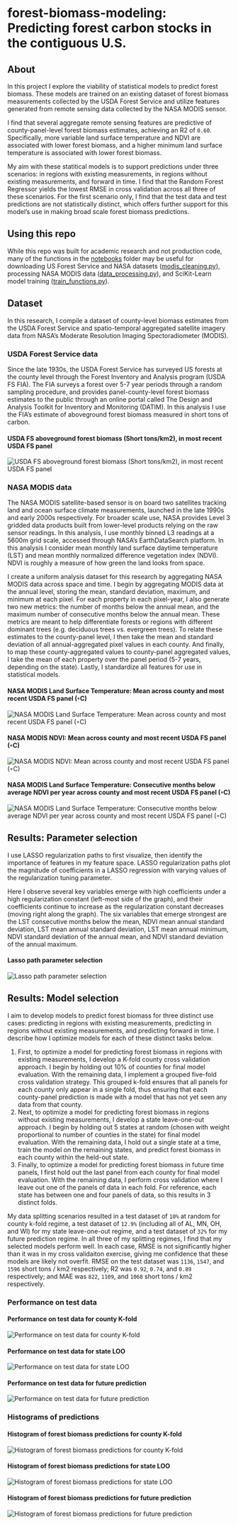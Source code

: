 # forest-biomass-modeling: Predicting forest carbon stocks in the contiguous U.S.
## About
In this project I explore the viability of statistical models to predict forest biomass. These models are trained on an existing dataset of forest biomass measurements collected by the USDA Forest Service and utilize features generated from remote sensing data collected by the NASA MODIS sensor. 

I find that several aggregate remote sensing features are predictive of county-panel-level forest biomass estimates, achieving an R2 of `0.60`. Specifically, more variable land surface temperature and NDVI are associated with lower forest biomass, and a higher minimum land surface temperature is associated with lower forest biomass. 

My aim with these statitical models is to support predictions under three scenarios: in regions with existing measurements, in regions without existing measurements, and forward in time. I find that the Random Forest Regressor yields the lowest RMSE in cross validation across all three of these scenarios. For the first scenario only, I find that the test data and test predictions are not statistically distinct, which offers further support for this model’s use in making broad scale forest biomass predictions.

## Using this repo
While this repo was built for academic research and not production code, many of the functions in the [notebooks](notebooks/) folder may be useful for downloading US Forest Service and NASA datasets ([modis_cleaning.py](notebooks/modis_cleaning.py)), processing NASA MODIS data ([data_processing.py](notebooks/data_processing.py)), and SciKit-Learn model training ([train_functions.py](notebooks/train_functions.py)).

## Dataset
In this research, I compile a dataset of county-level biomass estimates from the USDA Forest Service and spatio-temporal aggregated satellite imagery data from NASA’s Moderate Resolution Imaging Spectoradiometer (MODIS).

### USDA Forest Service data
Since the late 1930s, the USDA Forest Service has surveyed US forests at the county level through the Forest Inventory and Analysis program (USDA FS FIA). The FIA surveys a forest over 5-7 year periods through a random sampling procedure, and provides panel-county-level forest biomass estimates to the public through an online portal called The Design and Analysis Toolkit for Inventory and Monitoring (DATIM). In this analysis I use the FIA’s estimate of aboveground forest biomass measured in short tons of carbon.

#### USDA FS aboveground forest biomass (Short tons/km2), in most recent USDA FS panel
![USDA FS aboveground forest biomass (Short tons/km2), in most recent USDA FS panel](results/fig_biomass.png)

### NASA MODIS data
The NASA MODIS satellite-based sensor is on board two satellites tracking land and ocean surface climate measurements, launched in the late 1990s and early 2000s respectively. For broader scale use, NASA provides Level 3 gridded data products built from lower-level products relying on the raw sensor readings. In this analysis, I use monthly binned L3 readings at a 5600m grid scale, accessed through NASA’s EarthDataSearch platform. In this analysis I consider mean monthly land surface daytime temperature (LST) and mean monthly normalized difference vegetation index (NDVI). NDVI is roughly a measure of how green the land looks from space.

I create a uniform analysis dataset for this research by aggregating NASA MODIS data across space and time. I begin by aggregating MODIS data at the annual level, storing the mean, standard deviation, maximum, and minimum at each pixel. For each property in each pixel-year, I also generate two new metrics: the number of months below the annual mean, and the maximum number of consecutive months below the annual mean. These metrics are meant to help differentiate forests or regions with different dominant trees (e.g. deciduous trees vs. evergreen trees). To relate these estimates to the county-panel level, I then take the mean and standard deviation of all annual-aggregated pixel values in each county. And finally, to map these county-aggregated values to county-panel aggregated values, I take the mean of each property over the panel period (5-7 years, depending on the state). Lastly, I standardize all features for use in statistical models.

#### NASA MODIS Land Surface Temperature: Mean across county and most recent USDA FS panel (◦C)
![NASA MODIS Land Surface Temperature: Mean across county and most recent USDA FS panel (◦C)](results/fig_lst.png)

#### NASA MODIS NDVI: Mean across county and most recent USDA FS panel (◦C)
![NASA MODIS NDVI: Mean across county and most recent USDA FS panel (◦C)](results/fig_ndvi.png)

#### NASA MODIS Land Surface Temperature: Consecutive months below average NDVI per year across county and most recent USDA FS panel (◦C)
![NASA MODIS Land Surface Temperature: Consecutive months below average NDVI per year across county and most recent USDA FS panel (◦C)](results/fig_cmbm.png)

## Results: Parameter selection
I use LASSO regularization paths to first visualize, then identify the importance of features in my feature space. LASSO regularization paths plot the magnitude of coefficients in a LASSO regression with varying values of the regularization tuning parameter. 

Here I observe several key variables emerge with high coefficients under a high regularization constant (left-most side of the graph), and their coefficients continue to increase as the regularization constant decreases (moving right along the graph). The six variables that emerge strongest are the LST consecutive months below the mean, NDVI mean annual standard deviation, LST mean annual standard deviation, LST mean annual minimum, NDVI standard deviation of the annual mean, and NDVI standard deviation of the annual maximum.

#### Lasso path parameter selection
![Lasso path parameter selection](results/fig_lasso.png)

## Results: Model selection
I aim to develop models to predict forest biomass for three distinct use cases: predicting in regions with existing measurements, predicting in regions without existing measurements, and predicting forward in time. I describe how I optimize models for each of these distinct tasks below.
1. First, to optimize a model for predicting forest biomass in regions with existing measurements, I develop a K-fold county cross validation approach. I begin by holding out 10% of counties for final model evaluation. With the remaining data, I implement a grouped five-fold cross validation strategy. This grouped k-fold ensures that all panels for each county only appear in a single fold, thus ensuring that each county-panel prediction is made with a model that has not yet seen any data from that county. 
2. Next, to optimize a model for predicting forest biomass in regions without existing measurements, I develop a state leave-one-out approach. I begin by holding out 5 states at random (chosen with weight proportional to number of counties in the state) for final model evaluation. With the remaining data, I hold out a single state at a time, train the model on the remaining states, and predict forest biomass in each county within the held-out state. 
3. Finally, to optimize a model for predicting forest biomass in future time panels, I first hold out the last panel from each county for final model evaluation. With the remaining data, I perform cross validation where I leave out one of the panels of data in each fold. For reference, each state has between one and four panels of data, so this results in 3 distinct folds.

My data splitting scenarios resulted in a test dataset of `10%` at random for county k-fold regime, a test dataset of `12.9%` (including all of AL, MN, OH, and WI) for my state leave-one-out regime, and a test dataset of `32%` for my future prediction regime.
In all three of my splitting regimes, I find that my selected models perform well. In each case, RMSE is not significantly higher than it was in my cross validaiton exercise, giving me confidence that these models are likely not overfit. RMSE on the test dataset was `1136`, `1547`, and `1596` short tons / km2 respectively; R2 was `0.92`, `0.74`, and `0.89` respectively; and MAE was `822`, `1109`, and `1068` short tons / km2 respectively.

### Performance on test data
#### Performance on test data for county K-fold
![Performance on test data for county K-fold](results/fig_regcounty.png)

#### Performance on test data for state LOO
![Performance on test data for state LOO](results/fig_regstate.png)

#### Performance on test data for future prediction
![Performance on test data for future prediction](results/fig_regfuture.png)

### Histograms of predictions
#### Histogram of forest biomass predictions for county K-fold
![Histogram of forest biomass predictions for county K-fold](results/fig_histcounty.png)

#### Histogram of forest biomass predictions for state LOO
![Histogram of forest biomass predictions for state LOO](results/fig_histstate.png)

#### Histogram of forest biomass predictions for future prediction
![Histogram of forest biomass predictions for future prediction](results/fig_histfuture.png)
